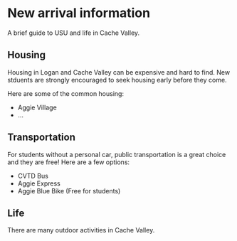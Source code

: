# New arrival information
A brief guide to USU and life in Cache Valley.

## Housing
Housing in Logan and Cache Valley can be expensive and hard to find. New stduents are strongly encouraged to seek housing early before they come.

Here are some of the common housing:
- Aggie Village
- ...

## Transportation
For students without a personal car, public transportation is a great choice and they are free! Here are a few options:

- CVTD Bus
- Aggie Express
- Aggie Blue Bike (Free for students)

## Life 
There are many outdoor activities in Cache Valley.
